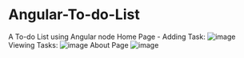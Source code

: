 # Angular-To-do-List
A To-do List using Angular node
Home Page -
Adding Task:
![image](https://user-images.githubusercontent.com/75771983/171995429-04f292d0-82f8-4ffe-a0ed-d30a850eb62c.png)
Viewing Tasks:
![image](https://user-images.githubusercontent.com/75771983/171995443-b17d1b01-4a61-4cd5-83d9-9f445f7e2f8c.png)
About Page
![image](https://user-images.githubusercontent.com/75771983/171995463-5eebee72-aa82-4d6c-8eb9-8f78d1829f63.png)
